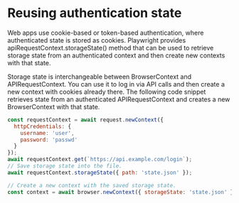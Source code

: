 # Reusing authentication state


Web apps use cookie-based or token-based authentication, where authenticated state is stored as cookies. Playwright provides apiRequestContext.storageState() method that can be used to retrieve storage state from an authenticated context and then create new contexts with that state.

Storage state is interchangeable between BrowserContext and APIRequestContext. You can use it to log in via API calls and then create a new context with cookies already there. The following code snippet retrieves state from an authenticated APIRequestContext and creates a new BrowserContext with that state.

```javascript
const requestContext = await request.newContext({
  httpCredentials: {
    username: 'user',
    password: 'passwd'
  }
});
await requestContext.get(`https://api.example.com/login`);
// Save storage state into the file.
await requestContext.storageState({ path: 'state.json' });

// Create a new context with the saved storage state.
const context = await browser.newContext({ storageState: 'state.json' });
```